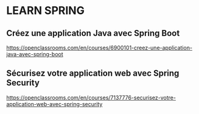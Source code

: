 # LEARN SPRING

## Créez une application Java avec Spring Boot
https://openclassrooms.com/en/courses/6900101-creez-une-application-java-avec-spring-boot

## Sécurisez votre application web avec Spring Security
https://openclassrooms.com/en/courses/7137776-securisez-votre-application-web-avec-spring-security